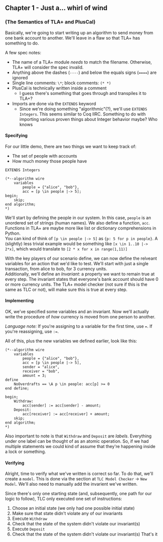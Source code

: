 ## Chapter 1 - Just a... whirl of wind
### (The Semantics of TLA+ and PlusCal)
  

Basically, we're going to start writing up an algorithm to send money from one bank account to another.
We'll leave in a flaw so that TLA+ has something to do.

A few spec notes:
- The name of a TLA+ module _needs_ to match the filename. Otherwise, TLA+ will consider the spec invalid.
- Anything above the dashes (`----`) and below the equals signs (`====`) are ignored
- Single line comments: `\*`; block comments: `(* *)`
- PlusCal is technically written inside a comment
    - I guess there's something that goes through and transpiles it to TLA+?
- Imports are done via the `EXTENDS` keyword
    - Since we're doing something "algorithmic"(?), we'll use `EXTENDS Integers`. This seems similar to Coq IIRC. 
    Something to do with importing various proven things about Integer behavior maybe? Who knows


#### Specifying
For our little demo, there are two things we want to keep track of:
- The set of people with accounts
- How much money those people have

```
EXTENDS Integers

(*--algorithm wire
    variables
        people = {"alice", "bob"},
        acc = [p \in people |-> 5];
begin;
    skip;
end algorithm;
*)
```

We'll start by defining the people in our system. In this case, `people` is an unordered set of strings (human names).
We also define a function, `acc`. Functions in TLA+ are maybe more like list or dictionary comprehensions in Python.  
You can kind of think of `[p \in people |-> 5]` as `{p: 5 for p in people}`. 
A (slightly) less trivial example would be something like `[x \in 1..10 |-> 2*x]`, which would translate to `[2 * x for x in range(1,11)]`

With the key players of our scenario define, we can now define the relveant variables for an action that we'd like to test. 
We'll start with just a single transaction, from alice to bob, for 3 currency units.  
Additionally, we'll define an _Invariant_: a property we want to remain true at every step.
The invariant states that everyone's bank account should have 0 or more currency units.
The TLA+ model checker (not sure if this is the same as TLC or not), will make sure this is true at every step.

#### Implementing
OK, we've specified some variables and an invariant.
Now we'll actually write the procedure of _how_ currency is moved from one person to another.  

_Language note:_ If you're assigning to a variable for the first time, use `=`. If you're reassigning, use `:=`.

All of this, plus the new variables we defined earlier, look like this:
```
(*--algorithm wire
    variables
        people = {"alice", "bob"},
        acc = [p \in people |-> 5],
        sender = "alice",
        receiver = "bob",
        amount = 3;
define
    NoOverdrafts == \A p \in people: acc[p] >= 0
end define;

begin;
    Withdraw:
        acc[sender] := acc[sender] - amount;
    Deposit:
        acc[receiver] := acc[receiver] + amount;
    skip;
end algorithm;
*)
```

Also important to note is that `Withdraw` and `Deposit` are _labels_.
Everything under one label can be thought of as an atomic operation.
So, if we had multiple statements we could kind of assume that they're happening inside a lock or something.

#### Verifying
Alright, time to verify what we've written is correct so far. To do that, we'll create a `model`. 
This is done via the section at `TLC Model Checker` -> `New Model`. 
We'll also need to manually add the invarient we've written.

Since there's only one starting state (and, subsequently, one path for our logic to follow), TLC only executed one set of instructions:
1. Choose an initial state (we only had one possible initial state)
2. Make sure that state didn't violate any of our invariants
3. Execute `Withdraw`
4. Check that the state of the system didn't violate our invariant(s)
5. Execute `Deposit`
6. Check that the state of the system didn't violate our invariant(s)
That's it
